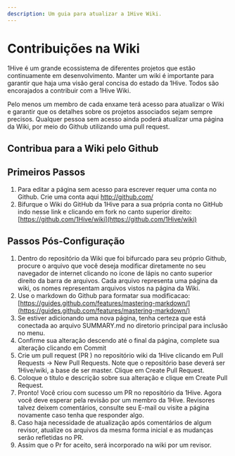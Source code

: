 ```yaml
---
description: Um guia para atualizar a 1Hive Wiki.
---
```


# Contribuições na Wiki

1Hive é um grande ecossistema de diferentes projetos que estão continuamente em desenvolvimento. Manter um wiki é importante para garantir que haja uma visão geral concisa do estado da 1Hive. Todos são encorajados a contribuir com a 1Hive Wiki.

Pelo menos um membro de cada enxame terá acesso para atualizar o Wiki e garantir que os detalhes sobre os projetos associados sejam sempre precisos. Qualquer pessoa sem acesso ainda poderá atualizar uma página da Wiki, por meio do Github utilizando uma pull request.  


## **Contribua para a Wiki pelo Github**

## **Primeiros Passos**

1. Para editar a página sem acesso para escrever requer uma conta no Github. Crie uma conta aqui  http://github.com/
2. Bifurque o Wiki do GitHub da 1Hive para a sua própria conta no GitHub indo nesse link e clicando em fork no canto superior direito: [https://github.com/1Hive/wiki](https://github.com/1Hive/wiki)

## **Passos Pós-Configuração**

1. Dentro do repositório da Wiki que foi bifurcado para seu próprio Github, procure o arquivo que você deseja modificar diretamente no seu navegador de internet clicando no ícone de lápis no canto superior direito da barra de arquivos. Cada arquivo representa uma página da wiki, os nomes representam arquivos vistos na página da Wiki.
2. Use o markdown do Github para formatar sua modificacao:  [https://guides.github.com/features/mastering-markdown/](https://guides.github.com/features/mastering-markdown/)
3. Se estiver adicionando uma nova página, tenha certeza que está conectada ao arquivo SUMMARY.md no diretorio principal para inclusão no menu.
4. Confirme sua alteração descendo até o final da página, complete sua alteração clicando em Commit
5. Crie um pull request \(PR \) no repositório wiki da 1Hive clicando em Pull Requests -&gt; New Pull Requests. Note que o repositório base deverá ser 1Hive/wiki, a base de ser master. Clique em Create Pull Request. 
6. Coloque o título e descrição sobre sua alteração e clique em Create Pull Request.
7. Pronto! Você criou com sucesso um PR no repositório da 1Hive. Agora você deve esperar pela revisão por um membro da 1Hive. Revisores talvez deixem comentários, consulte seu E-mail ou visite a página novamente caso tenha que responder algo.
8. Caso haja necessidade de atualização após comentários de algum revisor, atualize os arquivos da mesma forma inicial e as mudanças serão refletidas no PR.
9. Assim que o Pr for aceito, será incorporado na wiki por um revisor.

